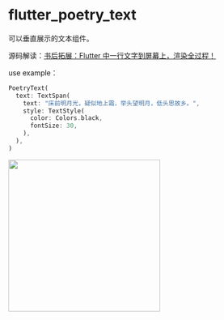 # flutter_poetry_text

可以垂直展示的文本组件。

源码解读：[书后拓展：Flutter 中一行文字到屏幕上，渲染全过程！](https://mp.weixin.qq.com/s/nUvFqWIKJKKrifaInjQ9yQ)

use example：

```dart
PoetryText(
  text: TextSpan(
    text: "床前明月光，疑似地上霜，举头望明月，低头思故乡。",
    style: TextStyle(
      color: Colors.black,
      fontSize: 30,
    ),
  ),
)
```

<img src="https://cdn.jsdelivr.net/gh/meandni/blogimg@main/img/2020-11-24-Simulator%20Screen%20Shot%20-%20iPhone%2012%20Pro%20Max%20-%202020-11-24%20at%2011.22.43.png" width="300" />
